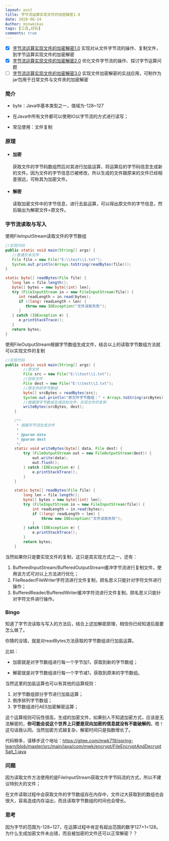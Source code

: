 ```yaml
---
layout: post
title: 字节流运算实现文件的加密解密1.0
date: 2020-06-24
Author: minweikai
tags: [工具,好玩]
comments: true
---
```


- [x] [字节流运算实现文件的加密解密1.0](https://minwk.top/FileEncryptAndDecrypt1.0/) 实现对从文件字节流的操作、复制文件，到字节运算实现文件的加密解密
- [x] [字节流运算实现文件的加密解密2.0](https://minwk.top/FileEncryptAndDecrypt2.0/) 优化文件字节流的操作、探讨字节运算问题
- [ ] [字节流运算实现文件的加密解密3.0](https://minwk.top/FileEncryptAndDecrypt3.0/) 实现文件加密解密的实战应用，可制作为jar包用于日常文件与文件夹的加密解密

### 简介

- byte：Java中基本类型之一，值域为-128~127

- 在Java中所有文件都可以使用IO以字节流的方式进行读写；

- 常见使用：文件复制

### 原理

- #### 加密

  获取文件的字节码数组然后对其进行加盐运算，将运算后的字节码信息生成新的文件。因为文件的字节信息已被修改，所以生成的文件跟原来的文件已经相差很远，可称其为加密文件。

- #### 解密

  读取加密文件中的字节信息，进行去盐运算，可以得出原文件的字节信息，然后输出为解密文件=原文件。

### 字节流读取与写入

使用FileInputStream读取文件的字节数组

```java
//实现代码
public static void main(String[] args) {
   //普通文本文件
   File file = new File("E:\\test\\1.txt");
   System.out.println(Arrays.toString(readBytes(file)));
}

static byte[] readBytes(File file) {
   long len = file.length();
   byte[] bytes = new byte[(int) len];
   try (FileInputStream in = new FileInputStream(file)) {
      int readLength = in.read(bytes);
      if ((long) readLength < len) {
         throw new IOException("文件读取失败");
      }
   } catch (IOException e) {
      e.printStackTrace();
   }
   return bytes;
}
```

使用FileOutputStream根据字节数组生成文件，结合以上的读取字节数组方法就可以实现文件的复制

```java
//实现代码
public static void main(String[] args) {
		//原文件
		File src = new File("E:\\test\\1.txt");
		//目标文件
		File dest = new File("E:\\test\\2.txt");
		//原文件的字节数组
		byte[] srcBytes = readBytes(src);
		System.out.println("原文件字节数组：" + Arrays.toString(srcBytes));
		//根据原字节数组生成目标文件，实现文件的复制
		writeBytes(srcBytes, dest);
	}

	/**
	 * 根据字节流生成文件
	 *
	 * @param data
	 * @param dest
	 */
	static void writeBytes(byte[] data, File dest) {
		try (FileOutputStream out = new FileOutputStream(dest)) {
			out.write(data);
			out.flush();
		} catch (IOException e) {
			e.printStackTrace();
		}
	}

	static byte[] readBytes(File file) {
		long len = file.length();
		byte[] bytes = new byte[(int) len];
		try (FileInputStream in = new FileInputStream(file)) {
			int readLength = in.read(bytes);
			if ((long) readLength < len) {
				throw new IOException("文件读取失败");
			}
		} catch (IOException e) {
			e.printStackTrace();
		}
		return bytes;
	}
```

当然如果你只是要实现文件的复制，这只是其实现方式之一，还有：

1. BufferedInputStream/BufferedOutputStream缓冲字节流进行复制文件，使用该方式可对以上方法进行优化；
2. FileReader/FileWriter字符流进行文件复制，顾名思义只能针对字符文件进行操作；
3. BufferedReader/BufferedWriter缓冲字符流进行文件复制，顾名思义只能针对字符文件进行操作。

### Bingo

知道了字节流读取与写入的方法后，结合上述加解密原理，相信你已经知道后面要怎么做了。

你猜的没错，就是对readBytes方法获取的字节数组进行加盐运算。

比如：

- 加密就是对字节数组进行每一个字节加1，获取到新的字节数组；

- 解密就是对字节数组进行每一个字节减1，获取到原来的字节数组。

当然这里的加盐运算也可以有其他的运算规则：

1. 对字节数组部分字节进行加盐运算；
2. 倒序排列字节数组；
3. 字节数组进行AES加密解密运算；

这个运算规则可玩性很高，生成的加密文件，如果别人不知道加密方式，应该是无法解密的，**你可能会说这个世界上只要是双向加密的信息就没有不能破解的**。嗯！这句话我认同。当然加密方式越复杂，解密时间只是指数增长了。

代码稍多，请移步这个地址：https://gitee.com/mwk719/spring-learn/blob/master/src/main/java/com/mwk/encrypt/FileEncryptAndDecryptSalt_1.java

### 问题

因为读取文件方法使用的是FileInputStream获取文件字节码流的方式，所以不建议特别大的文件；

在文件读取过程中会获取文件的字节数组存在内存中，文件过大获取到的数组也会很大，容易造成内存溢出，而且读取字节数组的时间也会增长。

### 思考

因为字节的范围为-128~127，在运算过程中肯定有超出范围的数字127+1=128。为什么生成加密文件未出错，而且被加密的文件还可以正常解密？？